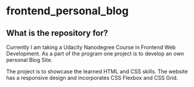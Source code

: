 # frontend_personal_blog

## What is the repository for?

Currently I am taking a Udacity Nanodegree Course in Frontend Web Development. As a part of the program one project is to develop an own personal Blog Site. 

The project is to showcase the learned HTML and CSS skills. The website has a responsive design and incorporates CSS Flexbox and CSS Grid. 
